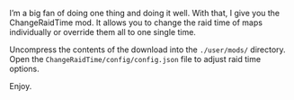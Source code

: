 I’m a big fan of doing one thing and doing it well. With that, I give you the ChangeRaidTime mod. It allows you to change the raid time of maps individually or override them all to one single time.

Uncompress the contents of the download into the `./user/mods/` directory.  
Open the `ChangeRaidTime/config/config.json` file to adjust raid time options.

Enjoy.